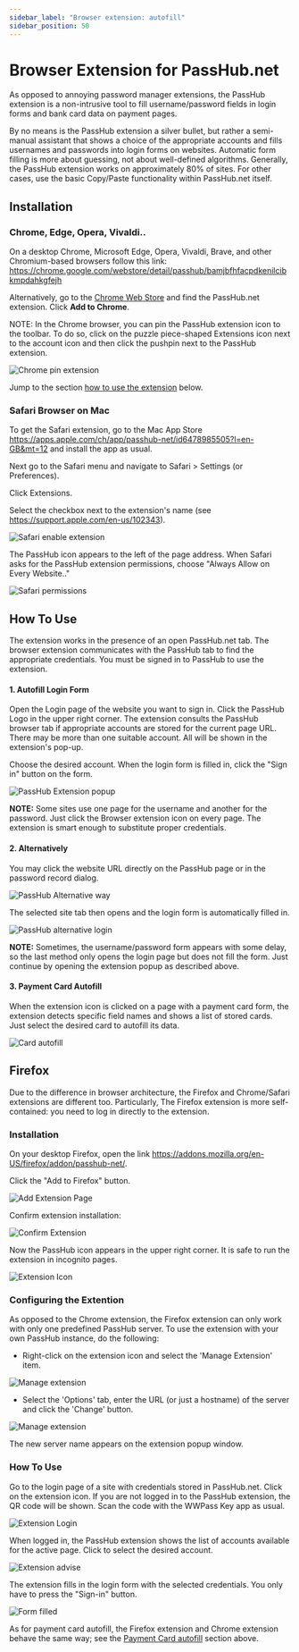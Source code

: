 ```yaml
---
sidebar_label: "Browser extension: autofill"
sidebar_position: 50
---
```


# Browser Extension for PassHub.net

As opposed to annoying password manager extensions, the PassHub extension is a non-intrusive tool to fill username/password fields in login forms and bank card data on payment pages.

By no means is the PassHub extension a silver bullet, but rather a semi-manual assistant that shows a choice of the appropriate accounts and fills usernames and passwords into login forms on websites. Automatic form filling is more about guessing, not about well-defined algorithms. Generally, the PassHub extension works on approximately 80% of sites. For other cases, use the basic Copy/Paste functionality within PassHub.net itself.


## Installation

### Chrome, Edge, Opera, Vivaldi..


On a desktop Chrome, Microsoft Edge, Opera, Vivaldi, Brave, and other Chromium-based browsers follow this link: https://chrome.google.com/webstore/detail/passhub/bamjbfhfacpdkenilcibkmpdahkgfejh

Alternatively, go to the [Chrome Web Store](https://chrome.google.com/webstore/category/extensions) and find the PassHub.net extension. Click **Add to Chrome**.

NOTE: In the Chrome browser, you can pin the PassHub extension icon to the toolbar. To do so, click on the puzzle piece-shaped Extensions icon next to the account icon and then click the pushpin next to the PassHub extension.

![Chrome pin extension](/img/ChromePinExtension.png)

Jump to the section [how to use the extension](#how-to-use) below.


### Safari Browser on Mac

To get the Safari extension, go to the Mac App Store https://apps.apple.com/ch/app/passhub-net/id6478985505?l=en-GB&mt=12 and install the app as usual. 

Next go to the Safari menu and navigate to Safari > Settings (or Preferences).

Click Extensions.

Select the checkbox next to the extension's name (see https://support.apple.com/en-us/102343). 

![Safari enable extension](/img/safari_enable_extension.jpg)


The PassHub icon appears to the left of the page address. When Safari asks for the PassHub extension permissions, choose "Always Allow on Every Website.."

![Safari permissions](/img/safari_permissions.jpg)

## How To Use

The extension works in the presence of an open PassHub.net tab. The browser extension communicates with the PassHub tab to find the appropriate credentials. You must be signed in to PassHub to use the extension.

#### 1. Autofill Login Form

Open the Login page of the website you want to sign in. Click the PassHub Logo in the upper right corner. The extension consults the PassHub browser tab if appropriate accounts are stored for the current page URL. There may be more than one suitable account. All will be shown in the extension's pop-up.

Choose the desired account. When the login form is filled in, click the "Sign in" button on the form.

![PassHub Extension popup](/img/PassHubExtScreen640.png)

**NOTE:** Some sites use one page for the username and another for the password. Just click the Browser extension icon on every page. The extension is smart enough to substitute proper credentials.

#### 2. Alternatively

You may click the website URL directly on the PassHub page or in the password record dialog.

![PassHub Alternative way](/img/UseExtension1.png)

The selected site tab then opens and the login form is automatically filled in.

![PassHub alternative login](/img/ExtensionAlternativeMethod2.png)

**NOTE:** Sometimes, the username/password form appears with some delay, so the last method only opens the login page but does not fill the form. Just continue by opening the extension popup as described above.

#### 3. Payment Card Autofill

When the extension icon is clicked on a page with a payment card form, the extension detects specific field names and shows a list of stored cards. Just select the desired card to autofill its data.

![Card autofill](/img/card-autofill.png)

## Firefox

Due to the difference in browser architecture, the Firefox and Chrome/Safari extensions are different too. Particularly, The Firefox extension is more self-contained: you need to log in directly to the extension.

### Installation

On your desktop Firefox, open the link https://addons.mozilla.org/en-US/firefox/addon/passhub-net/.

Click the "Add to Firefox" button.

![Add Extension Page](/img/firefox-add-extension.png)

Confirm extension installation:

![Confirm Extension](/img/firefox-confirm-extension.png)

Now the PassHub icon appears in the upper right corner. It is safe to run the extension in incognito pages.

![Extension Icon](/img/firefox-extension-icon.png)

### Configuring the Extention

As opposed to the Chrome extension, the Firefox extension can only work with only one predefined PassHub server. To use the extension with your own PassHub instance, do the following:

- Right-click on the extension icon and select the 'Manage Extension' item.

![Manage extension](/img/manage-extension.png)

- Select the 'Options' tab, enter the URL (or just a hostname) of the server and click the 'Change' button.

![Manage extension](/img/extension-dialog.png)

The new server name appears on the extension popup window.

### How To Use

Go to the login page of a site with credentials stored in PassHub.net. Click on the extension icon. If you are not logged in to the PassHub extension, the QR code will be shown. Scan the code with the WWPass Key app as usual.

![Extension Login](/img/firefox-extension-login.png)

When logged in, the PassHub extension shows the list of accounts available for the active page. Click to select the desired account.

![Extension advise](/img/firefox-extension-advise.png)

The extension fills in the login form with the selected credentials. You only have to press the "Sign-in" button.

![Form filled](/img/firefox-extension-form-filled.png)

As for payment card autofill, the Firefox extension and Chrome extension behave the same way; see the [Payment Card autofill](/doc/browser-extension#3-payment-card-autofill) section above.
